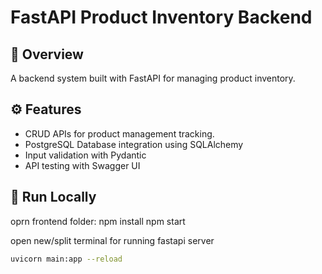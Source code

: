 # FastAPI Product Inventory Backend

## 📌 Overview
A backend system built with FastAPI for managing product inventory.

## ⚙️ Features
- CRUD APIs for product management tracking.
- PostgreSQL Database integration using SQLAlchemy
- Input validation with Pydantic
- API testing with Swagger UI

## 🚀 Run Locally

oprn frontend folder:
npm install
npm start

open new/split terminal for running fastapi server
```bash
uvicorn main:app --reload
